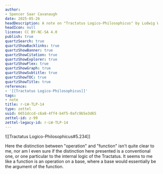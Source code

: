 ```yaml
---
author:
- Spencer Saar Cavanaugh
date: 2025-05-26
headDescription: A note on "Tractatus Logico-Philosophicus" by Ludwig Wittgenstein
headIcon: null
license: CC BY-NC-SA 4.0
publish: true
quartzSearch: true
quartzShowBacklinks: true
quartzShowBanner: true
quartzShowCitation: true
quartzShowExplorer: true
quartzShowFlex: true
quartzShowGraph: true
quartzShowSubtitle: true
quartzShowTOC: true
quartzShowTitle: true
reference:
- '[[Tractatus Logico-Philosophicus]]'
tags:
- note
title: r-LW-TLP-14
type: zettel
uuid: 6651dccd-c6a8-4ff4-b4f5-0afc9b5e3d65
zettel-id: z-99
zettel-legacy-id: r-LW-TLP-14
---
```

![[Tractatus Logico-Philosophicus#5.234]]

Here the distinction between "operation" and "function" isn't quite clear to me, nor am I even sure if the distinction here presented is a conventional one, or one particular to the internal logic of the Tractatus. It seems to me like a function is an operation on a base, where a base would essentially be the argument of the function.